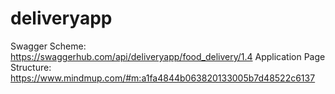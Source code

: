 # deliveryapp
Swagger Scheme: https://swaggerhub.com/api/deliveryapp/food_delivery/1.4
Application Page Structure: https://www.mindmup.com/#m:a1fa4844b063820133005b7d48522c6137